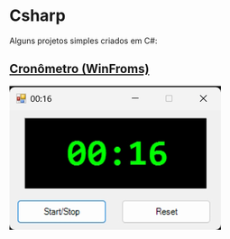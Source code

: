 # Csharp

Alguns projetos simples criados em C#:

## [Cronômetro (WinFroms)](/Stopwatch/)
<img src="Stopwatch/_screenshot1.jpg">
